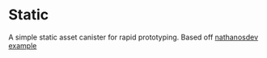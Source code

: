 # Static

A simple static asset canister for rapid prototyping. Based off [nathanosdev example](https://github.com/dfinity/response-verification/tree/main/examples/http-certification/assets)